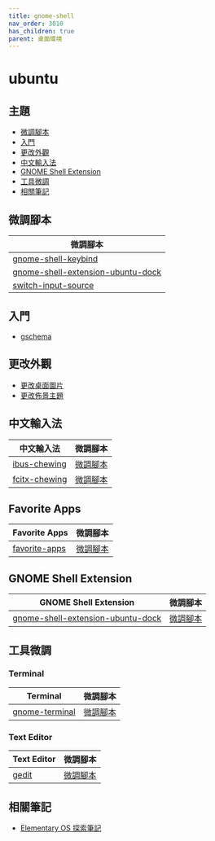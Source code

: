 ```yaml
---
title: gnome-shell
nav_order: 3010
has_children: true
parent: 桌面環境
---
```



# ubuntu


## 主題

* [微調腳本](#微調腳本)
* [入門](#入門)
* [更改外觀](#更改外觀)
* [中文輸入法](#中文輸入法)
* [GNOME Shell Extension](#gnome-shell-extension)
* [工具微調](#工具微調)
* [相關筆記](#相關筆記)


## 微調腳本

| 微調腳本 |
| --- |
| [gnome-shell-keybind](https://github.com/samwhelp/note-about-ubuntu/tree/gh-pages/_demo/adjustment/de/gnome-shell/gnome-shell-keybind-01) |
| [gnome-shell-extension-ubuntu-dock](https://github.com/samwhelp/note-about-ubuntu/tree/gh-pages/_demo/adjustment/part-gnome-shell/gnome-shell-extension-ubuntu-dock) |
| [switch-input-source](https://github.com/samwhelp/note-about-ubuntu/tree/gh-pages/_demo/adjustment/part-gnome-shell/switch-input-source) |


## 入門

* [gschema](https://samwhelp.github.io/note-about-ubuntu/read/flavours/ubuntu/adjustment/gschema.html)

## 更改外觀

* [更改桌面圖片](https://samwhelp.github.io/note-about-ubuntu/read/flavours/ubuntu/adjustment/wallpaper.html)
* [更改佈景主題](https://samwhelp.github.io/note-about-ubuntu/read/flavours/ubuntu/adjustment/theme.html)


## 中文輸入法

| 中文輸入法 | 微調腳本 |
| --- | --- |
| [ibus-chewing](https://samwhelp.github.io/note-about-ubuntu/read/flavours/ubuntu/adjustment/switch-input-source.html) | [微調腳本](https://github.com/samwhelp/note-about-ubuntu/tree/gh-pages/_demo/adjustment/part-gnome-shell/switch-input-source) |
| [fcitx-chewing](https://samwhelp.github.io/note-about-ubuntu/read/adjustment/env/im.html#fcitx-chwing) | [微調腳本](https://github.com/samwhelp/note-about-ubuntu/tree/gh-pages/_demo/adjustment/env/im/fcitx-chewing) |


## Favorite Apps

| Favorite Apps | 微調腳本 |
| --- | --- |
| [favorite-apps](https://samwhelp.github.io/note-about-ubuntu/read/flavours/ubuntu/adjustment/favorite-apps.html) | [微調腳本](https://github.com/samwhelp/note-about-ubuntu/tree/gh-pages/_demo/adjustment/part-gnome-shell/gnome-shell-extension-ubuntu-dock) |


## GNOME Shell Extension

| GNOME Shell Extension | 微調腳本 |
| --- | --- |
| [gnome-shell-extension-ubuntu-dock](https://samwhelp.github.io/note-about-ubuntu/read/flavours/ubuntu/adjustment/gnome-shell-extension-ubuntu-dock.html) | [微調腳本](https://github.com/samwhelp/note-about-ubuntu/tree/gh-pages/_demo/adjustment/part-gnome-shell/gnome-shell-extension-ubuntu-dock) |


## 工具微調

### Terminal

| Terminal | 微調腳本 |
| --- | --- |
| [gnome-terminal](https://samwhelp.github.io/note-about-ubuntu/read/adjustment/tool/gnome-terminal.html) | [微調腳本](https://github.com/samwhelp/note-about-ubuntu/tree/gh-pages/_demo/adjustment/tool/gnome-terminal) |


### Text Editor

| Text Editor | 微調腳本 |
| --- | --- |
| [gedit](https://samwhelp.github.io/note-about-ubuntu/read/adjustment/tool/gedit.html) | [微調腳本](https://github.com/samwhelp/note-about-ubuntu/tree/gh-pages/_demo/adjustment/tool/gedit) |


## 相關筆記

* [Elementary OS 探索筆記](https://samwhelp.github.io/note-about-elementary-os/#elementary-os-%E5%BE%AE%E8%AA%BF)
